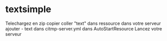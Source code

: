 # textsimple
Telechargez en zip
copier coller "text" dans ressource dans votre serveur 
ajouter - text dans citmp-server.yml dans AutoStartResource
Lancez votre serveur
